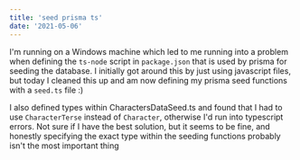 ```yaml
---
title: 'seed prisma ts'
date: '2021-05-06'
---
```


I'm running on a Windows machine which led to me running into a problem when defining the `ts-node` script in `package.json` that is used by prisma for seeding the database.  I initially got around this by just using javascript files, but today I cleaned this up and am now defining my prisma seed functions with a `seed.ts` file :)

I also defined types within CharactersDataSeed.ts and found that I had to use `CharacterTerse` instead of `Character`, otherwise I'd run into typescript errors.  Not sure if I have the best solution, but it seems to be fine, and honestly specifying the exact type within the seeding functions probably isn't the most important thing
